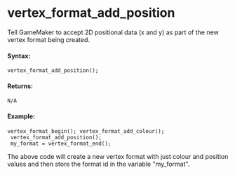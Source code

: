 # vertex_format_add_position

Tell GameMaker to accept 2D positional data (x and y) as part of the new
vertex format being created.

#### Syntax:

``` gml
vertex_format_add_position();
```

#### Returns:

``` gml
N/A
```

#### Example:

``` gml
vertex_format_begin(); vertex_format_add_colour();
 vertex_format_add_position();
 my_format = vertex_format_end();
```

The above code will create a new vertex format with just colour and
position values and then store the format id in the variable
"my_format".

